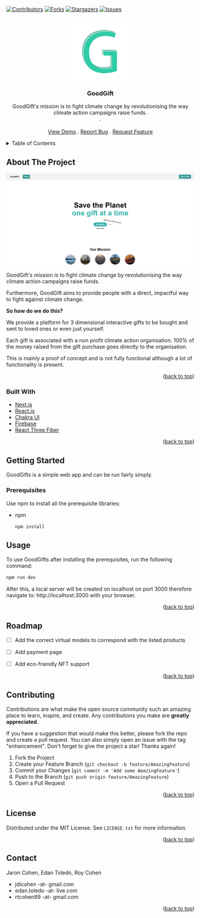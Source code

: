 <div id="top"></div>

[![Contributors][contributors-shield]][contributors-url]
[![Forks][forks-shield]][forks-url]
[![Stargazers][stars-shield]][stars-url]
[![Issues][issues-shield]][issues-url]

<!-- PROJECT LOGO -->
<br />
<div align="center">
  <a href="https://github.com/jaronsgit/goodgift">
    <img src="images/GoodGift.png" alt="Logo" width="150" height="150">
  </a>

  <h3 align="center">GoodGift</h3>

  <p align="center">
    GoodGift's mission is to fight climate change by revolutionising the way climate action campaigns raise funds.
    <br />
    .
    <br />
    <br />
    <a href="https://goodgift.vercel.app/">View Demo</a>
    .
    <a href="https://github.com/jaronsgit/goodgift/issues">Report Bug</a>
    .
    <a href="https://github.com/jaronsgit/goodgift/issues">Request Feature</a>
  </p>
</div>



<!-- TABLE OF CONTENTS -->
<details>
  <summary>Table of Contents</summary>
  <ol>
    <li>
      <a href="#about-the-project">About The Project</a>
      <ul>
        <li><a href="#built-with">Built With</a></li>
      </ul>
    </li>
    <li>
      <a href="#getting-started">Getting Started</a>
      <ul>
        <li><a href="#prerequisites">Prerequisites</a></li>
      </ul>
    </li>
    <li><a href="#usage">Usage</a></li>
    <li><a href="#roadmap">Roadmap</a></li>
    <li><a href="#contributing">Contributing</a></li>
    <li><a href="#license">License</a></li>
    <li><a href="#contact">Contact</a></li>
  </ol>
</details>



<!-- ABOUT THE PROJECT -->
## About The Project

[![Product Name Screen Shot][product-screenshot]](https://goodgift.vercel.app/)

GoodGift's mission is to fight climate change by revolutionising the way climate action campaigns raise funds.

Furthermore, GoodGift aims to provide people with a direct, impactful way to fight against climate change.

<b>So how do we do this?</b>

We provide a platform for 3 dimensional interactive gifts to be bought and sent to loved ones or even just yourself. 

Each gift is associated with a non profit climate action organisation. 100% of the money raised from the gift purchase goes directly to the organisation.

This is mainly a proof of concept and is not fully functional although a lot of functionality is present. 

<p align="right">(<a href="#top">back to top</a>)</p>



### Built With

* [Next.js](https://nextjs.org/)
* [React.js](https://reactjs.org/)
* [Chakra UI](https://chakra-ui.com/)
* [Firebase](https://firebase.google.com/)
* [React Three Fiber](https://github.com/pmndrs/react-three-fiber)

<p align="right">(<a href="#top">back to top</a>)</p>


<!-- GETTING STARTED -->
## Getting Started

GoodGifts is a simple web app and can be run fairly simply. 

### Prerequisites

Use npm to install all the prerequisite libraries:
* npm
  ```sh
  npm install
  ```

<!-- USAGE EXAMPLES -->
## Usage

To use GoodGifts after installing the prerequisites, run the following command:

```sh
npm run dev
```

After this, a local server will be created on localhost on port 3000 therefore navigate to: http://localhost:3000 with your browser.

<p align="right">(<a href="#top">back to top</a>)</p>



<!-- ROADMAP -->
## Roadmap


- [ ] Add the correct virtual models to correspond with the listed products
- [ ] Add payment page
- [ ] Add eco-friendly NFT support


<p align="right">(<a href="#top">back to top</a>)</p>



<!-- CONTRIBUTING -->
## Contributing

Contributions are what make the open source community such an amazing place to learn, inspire, and create. Any contributions you make are **greatly appreciated**.

If you have a suggestion that would make this better, please fork the repo and create a pull request. You can also simply open an issue with the tag "enhancement".
Don't forget to give the project a star! Thanks again!

1. Fork the Project
2. Create your Feature Branch (`git checkout -b feature/AmazingFeature`)
3. Commit your Changes (`git commit -m 'Add some AmazingFeature'`)
4. Push to the Branch (`git push origin feature/AmazingFeature`)
5. Open a Pull Request

<p align="right">(<a href="#top">back to top</a>)</p>



<!-- LICENSE -->
## License

Distributed under the MIT License. See `LICENSE.txt` for more information.

<p align="right">(<a href="#top">back to top</a>)</p>



<!-- CONTACT -->
## Contact

Jaron Cohen, Edan Toledo, Roy Cohen
- jdicohen -at- gmail.com
- edan.toledo -at- live.com
- rtcohen99 -at- gmail.com

<p align="right">(<a href="#top">back to top</a>)</p>


<!-- MARKDOWN LINKS & IMAGES -->
[contributors-shield]: https://img.shields.io/github/contributors/jaronsgit/goodgift.svg?style=for-the-badge
[contributors-url]: https://github.com/jaronsgit/goodgift/graphs/contributors
[forks-shield]: https://img.shields.io/github/forks/jaronsgit/goodgift.svg?style=for-the-badge
[forks-url]: https://github.com/jaronsgit/goodgift/network/members
[stars-shield]: https://img.shields.io/github/stars/jaronsgit/goodgift.svg?style=for-the-badge
[stars-url]: https://github.com/jaronsgit/goodgift//stargazers
[issues-shield]: https://img.shields.io/github/issues/jaronsgit/goodgift.svg?style=for-the-badge
[issues-url]: https://github.com/jaronsgit/goodgift//issues
[product-screenshot]: images/screenshot.png

